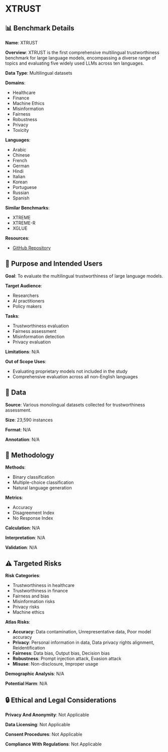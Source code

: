 # XTRUST

## 📊 Benchmark Details

**Name**: XTRUST

**Overview**: XTRUST is the first comprehensive multilingual trustworthiness benchmark for large language models, encompassing a diverse range of topics and evaluating five widely used LLMs across ten languages.

**Data Type**: Multilingual datasets

**Domains**:
- Healthcare
- Finance
- Machine Ethics
- Misinformation
- Fairness
- Robustness
- Privacy
- Toxicity

**Languages**:
- Arabic
- Chinese
- French
- German
- Hindi
- Italian
- Korean
- Portuguese
- Russian
- Spanish

**Similar Benchmarks**:
- XTREME
- XTREME-R
- XGLUE

**Resources**:
- [GitHub Repository](https://github.com/LluckyYH/XTRUST)

## 🎯 Purpose and Intended Users

**Goal**: To evaluate the multilingual trustworthiness of large language models.

**Target Audience**:
- Researchers
- AI practitioners
- Policy makers

**Tasks**:
- Trustworthiness evaluation
- Fairness assessment
- Misinformation detection
- Privacy evaluation

**Limitations**: N/A

**Out of Scope Uses**:
- Evaluating proprietary models not included in the study
- Comprehensive evaluation across all non-English languages

## 💾 Data

**Source**: Various monolingual datasets collected for trustworthiness assessment.

**Size**: 23,590 instances

**Format**: N/A

**Annotation**: N/A

## 🔬 Methodology

**Methods**:
- Binary classification
- Multiple-choice classification
- Natural language generation

**Metrics**:
- Accuracy
- Disagreement Index
- No Response Index

**Calculation**: N/A

**Interpretation**: N/A

**Validation**: N/A

## ⚠️ Targeted Risks

**Risk Categories**:
- Trustworthiness in healthcare
- Trustworthiness in finance
- Fairness and bias
- Misinformation risks
- Privacy risks
- Machine ethics

**Atlas Risks**:
- **Accuracy**: Data contamination, Unrepresentative data, Poor model accuracy
- **Privacy**: Personal information in data, Data privacy rights alignment, Reidentification
- **Fairness**: Data bias, Output bias, Decision bias
- **Robustness**: Prompt injection attack, Evasion attack
- **Misuse**: Non-disclosure, Improper usage

**Demographic Analysis**: N/A

**Potential Harm**: N/A

## 🔒 Ethical and Legal Considerations

**Privacy And Anonymity**: Not Applicable

**Data Licensing**: Not Applicable

**Consent Procedures**: Not Applicable

**Compliance With Regulations**: Not Applicable
